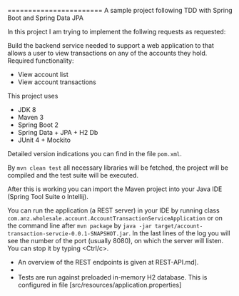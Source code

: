 
=======================
A sample project following TDD with Spring Boot and Spring Data JPA
                                            
In this project I am trying to implement the follwing requests as requested:

Build the backend service needed to support a web application to that allows a user to view transactions on any of the
accounts they hold.
Required functionality:
- View account list
- View account transactions


This project uses

- JDK 8
- Maven 3
- Spring Boot 2
- Spring Data + JPA + H2 Db
- JUnit 4 + Mockito

Detailed version indications you can find in the file `pom.xml`.

By  `mvn clean test`   all necessary libraries will be fetched, the project will be compiled and the test suite will be executed.

After this is working you can import the Maven project into your Java IDE 
(Spring Tool Suite o Intellij).

You can run the application (a REST server) in your IDE by running class `com.anz.wholesale.account.AccountTransactionServiceApplication` or on the command line after `mvn package` by `java -jar target/account-transaction-servcie-0.0.1-SNAPSHOT.jar`. In the last lines of the log you will see the number of the port (usually 8080), on which the server will listen. You can stop it by typing &lt;Ctrl/c&gt;.

- An overview of the REST endpoints is given at REST-API.md].
-
- Tests are run against preloaded in-memory H2 database. This is configured in file [src/resources/application.properties]


